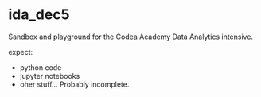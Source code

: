 # ida_dec5
Sandbox and playground for the Codea Academy Data Analytics intensive.

expect:
* python code
* jupyter notebooks
* oher stuff...
Probably incomplete.
